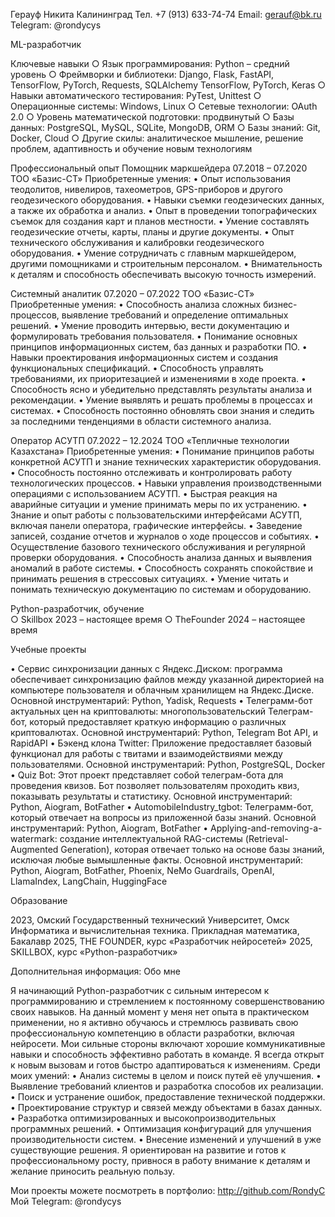 Герауф Никита
Калининград
Тел. +7 (913) 633-74-74
Email: gerauf@bk.ru
Telegram: @rondycys

ML-разработчик

Ключевые навыки
○	Язык программирования: Python – средний уровень
○	Фреймворки и библиотеки: Django, Flask, FastAPI, TensorFlow, PyTorch, Requests, SQLAlchemy
TensorFlow, PyTorch, Keras
○	Навыки автоматического тестирования: PyTest, Unittest
○	Операционные системы: Windows, Linux
○	Сетевые технологии: OAuth 2.0
○	Уровень математической подготовки: продвинутый
○	Базы данных: PostgreSQL, MySQL, SQLite, MongoDB, ORM
○	Базы знаний: Git, Docker, Cloud
○	Другие скилы: аналитическое мышление, решение проблем, адаптивность и обучение новым технологиям

Профессиональный опыт
Помощник маркшейдера					07.2018 – 07.2020
ТОО «Базис-СТ»
Приобретенные умения:
•	Опыт использования теодолитов, нивелиров, тахеометров, GPS-приборов и другого геодезического оборудования. 
•	Навыки съемки геодезических данных, а также их обработка и анализ. 
•	Опыт в проведении топографических съемок для создания карт и планов местности. 
•	Умение составлять геодезические отчеты, карты, планы и другие документы. 
•	Опыт технического обслуживания и калибровки геодезического оборудования. 
•	Умение сотрудничать с главным маркшейдером, другими помощниками и строительным персоналом. 
•	Внимательность к деталям и способность обеспечивать высокую точность измерений.

Системный аналитик						07.2020 – 07.2022
ТОО «Базис-СТ»
Приобретенные умения:
•	Способность анализа сложных бизнес-процессов, выявление требований и определение оптимальных решений. 
•	Умение проводить интервью, вести документацию и формулировать требования пользователя. 
•	Понимание основных принципов информационных систем, баз данных и разработки ПО. 
•	Навыки проектирования информационных систем и создания функциональных спецификаций. 
•	Способность управлять требованиями, их приоритезацией и изменениями в ходе проекта. 
•	Способность ясно и убедительно представлять результаты анализа и рекомендации. 
•	Умение выявлять и решать проблемы в процессах и системах. 
•	Способность постоянно обновлять свои знания и следить за последними тенденциями в области системного анализа.


Оператор АСУТП						07.2022 – 12.2024
ТОО «Тепличные технологии Казахстана»
Приобретенные умения:
•	 Понимание принципов работы конкретной АСУТП и знание технических характеристик оборудования. 
•	Способность постоянно отслеживать и контролировать работу технологических процессов. 
•	Навыки управления производственными операциями с использованием АСУТП. 
•	Быстрая реакция на аварийные ситуации и умение принимать меры по их устранению. 
•	Знание и опыт работы с пользовательскими интерфейсами АСУТП, включая панели оператора, графические интерфейсы. 
•	Заведение записей, создание отчетов и журналов о ходе процессов и событиях. 
•	Осуществление базового технического обслуживания и регулярной проверки оборудования. 
•	Способность анализа данных и выявления аномалий в работе системы. 
•	Способность сохранять спокойствие и принимать решения в стрессовых ситуациях. 
•	Умение читать и понимать техническую документацию по системам и оборудованию.


Python-разработчик, обучение				
○	Skillbox  						2023 – настоящее время
○	TheFounder					2024 – настоящее время

Учебные проекты				

•	Сервис синхронизации данных с Яндекс.Диском: программа обеспечивает синхронизацию файлов между указанной директорией на компьютере пользователя и облачным хранилищем на Яндекс.Диске. Основной инструментарий: Python, Yadisk, Requests
•	Телеграмм-бот актуальных цен на криптовалюты: многопользовательский Телеграм-бот, который предоставляет краткую информацию о различных криптовалютах.
Основной инструментарий: Python, Telegram Bot API, и RapidAPI
•	Бэкенд клона Twitter: Приложение предоставляет базовый функционал для работы с твитами и взаимодействиями между пользователями.
Основной инструментарий: Python, PostgreSQL, Docker
•	Quiz Bot: Этот проект представляет собой телеграм-бота для проведения квизов. Бот позволяет пользователям проходить квиз, показывать результаты и статистику.
Основной инструментарий: Python, Aiogram, BotFather
•	AutomobileIndustry_tgbot: Телеграмм-бот, который отвечает на вопросы из приложенной базы знаний.
Основной инструментарий: Python, Aiogram, BotFather
•	Applying-and-removing-a-watermark: создание интеллектуальной RAG-системы (Retrieval-Augmented Generation), которая отвечает только на основе базы знаний, исключая любые вымышленные факты.
Основной инструментарий: Python, Aiogram, BotFather, Phoenix, NeMo Guardrails, OpenAI, LlamaIndex, LangChain, HuggingFace

Образование

2023, Омский Государственный технический Университет, Омск
Информатика и вычислительная техника. Прикладная математика, Бакалавр
2025, THE FOUNDER, курс «Разработчик нейросетей»
2025, SKILLBOX, курс «Python-разработчик»

Дополнительная информация:
Обо мне

Я начинающий Python-разработчик с сильным интересом к программированию и стремлением к постоянному совершенствованию своих навыков. На данный момент у меня нет опыта в практическом применении, но я активно обучаюсь и стремлюсь развивать свою профессиональную компетенцию в области разработки, включая нейросети. Мои сильные стороны включают хорошие коммуникативные навыки и способность эффективно работать в команде. Я всегда открыт к новым вызовам и готов быстро адаптироваться к изменениям.
Среди моих умений:
•	Анализ системы в целом и поиск путей её улучшения.
•	Выявление требований клиентов и разработка способов их реализации.
•	Поиск и устранение ошибок, предоставление технической поддержки.
•	Проектирование структур и связей между объектами в базах данных.
•	Разработка оптимизированных и высокопроизводительных программных решений.
•	Оптимизация конфигураций для улучшения производительности систем.
•	Внесение изменений и улучшений в уже существующие решения.
Я ориентирован на развитие и готов к профессиональному росту, привнося в работу внимание к деталям и желание приносить реальную пользу.

Мои проекты можете посмотреть в портфолио: http://github.com/RondyC
Мой Telegram: @rondycys
